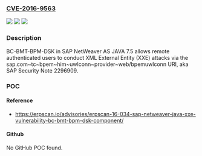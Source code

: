 ### [CVE-2016-9563](https://cve.mitre.org/cgi-bin/cvename.cgi?name=CVE-2016-9563)
![](https://img.shields.io/static/v1?label=Product&message=n%2Fa&color=blue)
![](https://img.shields.io/static/v1?label=Version&message=n%2Fa&color=blue)
![](https://img.shields.io/static/v1?label=Vulnerability&message=n%2Fa&color=brighgreen)

### Description

BC-BMT-BPM-DSK in SAP NetWeaver AS JAVA 7.5 allows remote authenticated users to conduct XML External Entity (XXE) attacks via the sap.com~tc~bpem~him~uwlconn~provider~web/bpemuwlconn URI, aka SAP Security Note 2296909.

### POC

#### Reference
- https://erpscan.io/advisories/erpscan-16-034-sap-netweaver-java-xxe-vulnerability-bc-bmt-bpm-dsk-component/

#### Github
No GitHub POC found.

